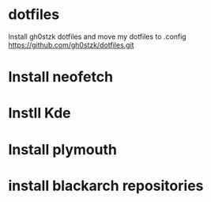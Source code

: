 # dotfiles
Install gh0stzk dotfiles and move my dotfiles to .config
https://github.com/gh0stzk/dotfiles.git
# Install neofetch
# Instll Kde
# Install plymouth
# install blackarch repositories
